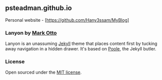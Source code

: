 ## psteadman.github.io

Personal website - [https://github.com/Hany3ssam/MyBlog] 

### Lanyon by [Mark Otto](https://github.com/mdo)

Lanyon is an unassuming [Jekyll](http://jekyllrb.com) theme that places content first by tucking away navigation in a hidden drawer. It's based on [Poole](http://getpoole.com), the Jekyll butler.

### License

Open sourced under the [MIT license](LICENSE.md).
